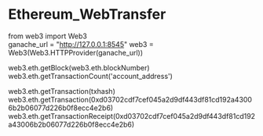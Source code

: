 # Ethereum_WebTransfer

from web3 import Web3\
ganache_url = "http://127.0.0.1:8545"
web3 = Web3(Web3.HTTPProvider(ganache_url))

web3.eth.getBlock(web3.eth.blockNumber)\
web3.eth.getTransactionCount('account_address')

web3.eth.getTransaction(txhash)\
web3.eth.getTransaction(0xd03702cdf7cef045a2d9df443df81cd192a43006b2b06077d226b0f8ecc4e2b6)\
web3.eth.getTransactionReceipt(0xd03702cdf7cef045a2d9df443df81cd192a43006b2b06077d226b0f8ecc4e2b6)
